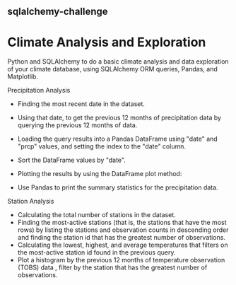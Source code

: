 ## sqlalchemy-challenge

# Climate Analysis and Exploration

Python and SQLAlchemy to do a basic climate analysis and data exploration of your climate database, using SQLAlchemy ORM queries, Pandas, and Matplotlib.

Precipitation Analysis

- Finding the most recent date in the dataset.
- Using that date, to get the previous 12 months of precipitation data by querying the previous 12 months of data.
- Loading the query results into a Pandas DataFrame using "date" and "prcp" values, and setting the index to the "date" column.
- Sort the DataFrame values by "date".
- Plotting the results by using the DataFrame plot method:


- Use Pandas to print the summary statistics for the precipitation data.

Station Analysis

- Calculating the total number of stations in the dataset.
- Finding the most-active stations (that is, the stations that have the most rows) by listing the stations and observation counts in descending order and finding the station id that has the greatest number of observations.
- Calculating the lowest, highest, and average temperatures that filters on the most-active station id found in the previous query.
- Plot a histogram by the previous 12 months of temperature observation (TOBS) data , filter by the station that has the greatest number of observations.


